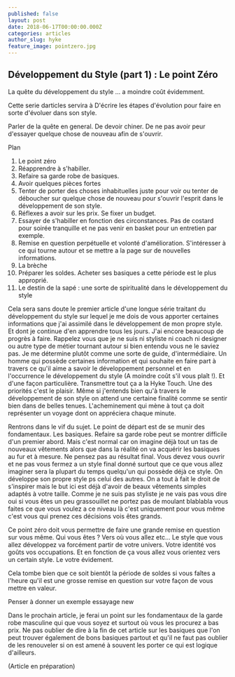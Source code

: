 ```yaml
---
published: false
layout: post
date: 2018-06-17T00:00:00.000Z
categories: articles
author_slug: hyke
feature_image: pointzero.jpg
---
```

## Développement du Style (part 1) : Le point Zéro

La quête du développement du style ... a moindre coût évidemment.

Cette serie darticles servira à D'écrire les étapes d'évolution pour faire en sorte d'évoluer dans son style.

Parler de la quête en general. De devoir chiner. De ne pas avoir peur d'essayer quelque chose de nouveau afin de s'ouvrir.

Plan 

1. Le point zéro 
2. Réapprendre à s'habiller. 
3. Refaire sa garde robe de basiques.
4. Avoir quelques pièces fortes
5. Tenter de porter des choses inhabituelles juste pour voir ou tenter de déboucher sur quelque chose de nouveau pour s'ouvrir l'esprit dans le développement de son style.
6. Réflexes a avoir sur les prix. Se fixer un budget.
7. Essayer de s'habiller en fonction des circonstances. Pas de costard pour soirée tranquille et ne pas venir en basket pour un entretien par exemple.
8. Remise en question perpétuelle et volonté d'amélioration. S'intéresser à ce qui tourne autour et se mettre a la page sur de nouvelles informations. 
9. La brèche 
10. Préparer les soldes. Acheter ses basiques a cette période est le plus approprié.  
11. Le destin de la sapé : une sorte de spiritualité dans le développement du style

Cela sera sans doute le premier article d'une longue série traitant du développement du style sur lequel je me dois de vous apporter certaines informations que j'ai assimilé dans le développement de mon propre style. Et dont je continue d'en apprendre tous les jours. J'ai encore beaucoup de progrès à faire. Rappelez vous que je ne suis ni styliste ni coach ni designer ou autre type de métier tournant autour si bien entendu vous ne le saviez pas. Je me détermine plutôt comme une sorte de guide, d'intermédiaire. Un homme qui possède certaines information et qui souhaite en faire part à travers ce qu'il aime a savoir le développement personnel et en l'occurrence le développement du style (A moindre coût s'il vous plaît !). Et d'une façon particulière. Transmettre tout ça a la Hyke Touch. 
Une des priorités c'est le plaisir. Même si j'entends bien qu'à travers le développement de son style on attend une certaine finalité comme se sentir bien dans de belles tenues. L'acheminement qui mène à tout ça doit représenter un voyage dont on appréciera chaque minute.

Rentrons dans le vif du sujet. Le point de départ est de se munir des fondamentaux. Les basiques. Refaire sa garde robe peut se montrer difficile d'un premier abord. Mais c'est normal car on imagine déjà tout un tas de nouveaux vêtements alors que dans la réalité on va acquérir les basiques au fur et à mesure.
Ne pensez pas au résultat final. Vous devez vous ouvrir et ne pas vous fermez a un style final donné surtout que ce que vous allez imaginer sera la plupart du temps quelqu'un qui possède déjà ce style. On développe son propre style ps celui des autres. On a tout à fait le droit de s'inspirer mais le but ici est déjà d'avoir de beaux vêtements simples adaptés à votre taille. Comme je ne suis pas styliste je ne vais pas vous dire oui si vous êtes un peu grassouillet ne portez pas de moulant blablabla vous faites ce que vous voulez a ce niveau là c'est uniquement pour vous même c'est vous qui prenez ces décisions vois êtes grands.

Ce point zéro doit vous permettre de faire une grande remise en question sur vous même. Qui vous êtes ? Vers où vous allez etc... 
Le style que vous allez développez va forcément partir de votre univers. Votre identité vos goûts vos occupations. Et en fonction de ça vous allez vous orientez vers un certain style. Le votre évidement. 

Cela tombe bien que ce soit bientôt la période de soldes si vous faîtes a l'heure qu'il est une grosse remise en question sur votre façon de vous mettre en valeur.

Penser à donner un exemple essayage new

Dans le prochain article, je ferai un point sur les fondamentaux de la garde robe masculine qui que vous soyez et surtout où vous les procurez a bas prix.
Ne pas oublier de dire à la fin de cet article sur les basiques que l'on peut trouver également de bons basiques partout et qu'il ne faut pas oublier de les renouveler si on est amené à souvent les porter ce qui est logique d'ailleurs.

(Article en préparation)

